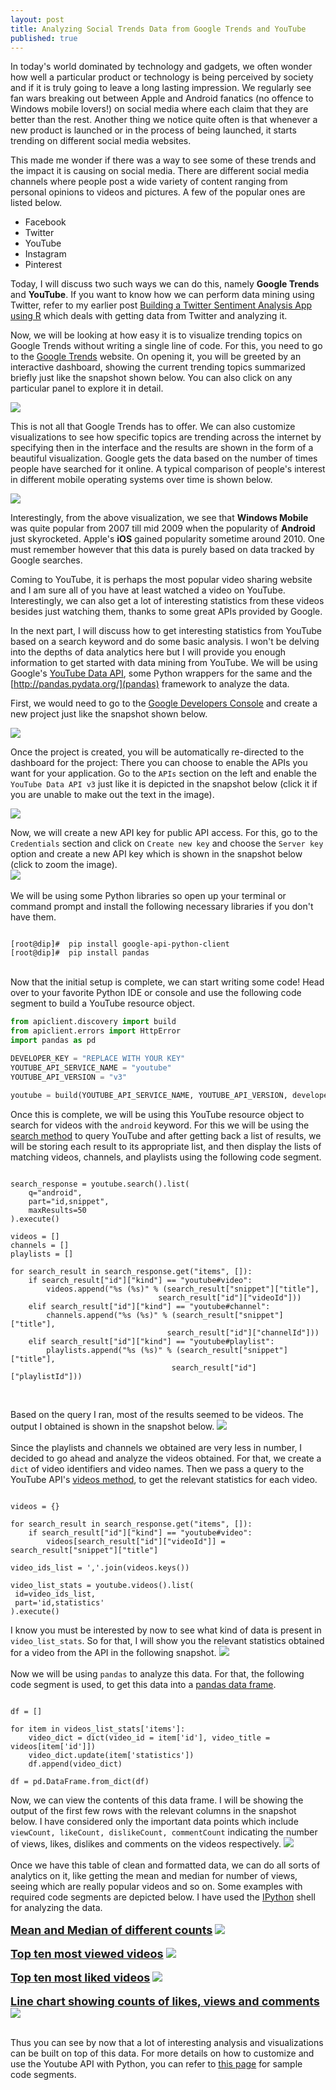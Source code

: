 ```yaml
---
layout: post
title: Analyzing Social Trends Data from Google Trends and YouTube
published: true
---
```


In today's world dominated by technology and gadgets, we often wonder how well a particular product or technology is being perceived by society and if it is truly going to leave a long lasting impression. We regularly see fan wars breaking out between Apple and Android fanatics (no offence to Windows mobile lovers!) on social media where each claim that they are better than the rest. Another thing we notice quite often is that whenever a new product is launched or in the process of being launched, it starts trending on different social media websites. 

This made me wonder if there was a way to see some of these trends and the impact it is causing on social media. There are different social media channels where people post a wide variety of content ranging from personal opinions to videos and pictures. A few of the popular ones are listed below.

 - Facebook
 - Twitter
 - YouTube
 - Instagram
 - Pinterest

Today, I will discuss two such ways we can do this, namely **Google Trends** and **YouTube**. If you want to know how we can perform data mining using Twitter, refer to my earlier post [Building a Twitter Sentiment Analysis App using R](http://dipanjans.github.io/twitter-sentiment-app/) which deals with getting data from Twitter and analyzing it. 

Now, we will be looking at how easy it is to visualize trending topics on Google Trends without writing a single line of code. For this, you need to go to the [Google Trends](http://www.google.com/trends/) website. On opening it, you will be greeted by an interactive dashboard, showing the current trending topics summarized briefly just like the snapshot shown below. You can also click on any particular panel to explore it in detail.

![](http://i.imgur.com/5VCyAoz.png)

This is not all that Google Trends has to offer. We can also customize visualizations to see how specific topics are trending across the internet by specifying then in the interface and the results are shown in the form of a beautiful visualization. Google gets the data based on the number of times people have searched for it online. A typical comparison of people's interest in different mobile operating systems over time is shown below.

![](http://i.imgur.com/bAvM2aE.png)

Interestingly, from the above visualization, we see that **Windows Mobile** was quite popular from 2007 till mid 2009 when the popularity of **Android** just skyrocketed. Apple's **iOS** gained popularity sometime around 2010. One must remember however that this data is purely based on data tracked by Google searches.

Coming to YouTube, it is perhaps the most popular video sharing website and I am sure all of you have at least watched a video on YouTube. Interestingly, we can also get a lot of interesting statistics from these videos besides just watching them, thanks to some great APIs provided by Google. 

In the next part, I will discuss how to get interesting statistics from YouTube based on a search keyword and do some basic analysis. I won't be delving into the depths of data analytics here but I will provide you enough information to get started with data mining from YouTube. We will be using Google's [YouTube Data API](https://developers.google.com/youtube/v3/), some Python wrappers for the same and the [http://pandas.pydata.org/](pandas) framework to analyze the data.

First, we would need to go to the [Google Developers Console](https://console.developers.google.com) and create a new project just like the snapshot shown below.

![](http://i.imgur.com/weqAlxG.png)

Once the project is created, you will be automatically re-directed to the dashboard for the project: There you can choose to enable the APIs you want for your application. Go to the `APIs` section on the left and enable the `YouTube Data API v3` just like it is depicted in the snapshot below (click it if you are unable to make out the text in the image).

<a href="http://i.imgur.com/N74FuY0.png" target="_blank"><img src="http://i.imgur.com/N74FuY0.png"></img></a>

Now, we will create a new API key for public API access. For this, go to the `Credentials` section and click on `Create new key` and choose the `Server key` option and create a new API key which is shown in the snapshot below (click to zoom the image).
<br/>
<a href="http://i.imgur.com/iVrTksz.png" target="_blank"><img src="http://i.imgur.com/iVrTksz.png"></img></a>
<br/><br/>
We will be using some Python libraries so open up your terminal or command prompt and install the following necessary libraries if you don't have them.
<pre><code>
[root@dip]#  pip install google-api-python-client
[root@dip]#  pip install pandas
</code></pre>
<br/>
Now that the initial setup is complete, we can start writing some code! Head over to your favorite Python IDE or console and use the following code segment to build a YouTube resource object.


```python
from apiclient.discovery import build
from apiclient.errors import HttpError
import pandas as pd

DEVELOPER_KEY = "REPLACE WITH YOUR KEY"
YOUTUBE_API_SERVICE_NAME = "youtube"
YOUTUBE_API_VERSION = "v3"

youtube = build(YOUTUBE_API_SERVICE_NAME, YOUTUBE_API_VERSION, developerKey=DEVELOPER_KEY)
```

 
Once this is complete, we will be using this YouTube resource object to search for videos with the <code>android</code> keyword. For this we will be using the <a href="https://developers.google.com/youtube/v3/docs/search/list">search method</a> to query YouTube and after getting back a list of results, we will be storing each result to its appropriate list, and then display the lists of matching videos, channels, and playlists using the following code segment.

<pre><code>
search_response = youtube.search().list(
    q="android",
    part="id,snippet",
    maxResults=50
).execute()

videos = []
channels = []
playlists = []

for search_result in search_response.get("items", []):
    if search_result["id"]["kind"] == "youtube#video":
        videos.append("%s (%s)" % (search_result["snippet"]["title"],
                                 search_result["id"]["videoId"]))
    elif search_result["id"]["kind"] == "youtube#channel":
        channels.append("%s (%s)" % (search_result["snippet"]["title"],
                                   search_result["id"]["channelId"]))
    elif search_result["id"]["kind"] == "youtube#playlist":
        playlists.append("%s (%s)" % (search_result["snippet"]["title"],
                                    search_result["id"]["playlistId"]))

</code></pre>
<br/> 
Based on the query I ran, most of the results seemed to be videos. The output I obtained is shown in the snapshot below.
<img src="http://i.imgur.com/FefZGxb.png"></img>
<br/><br/>
Since the playlists and channels we obtained are very less in number, I decided to go ahead and analyze the videos obtained. For that, we create a <code>dict</code> of video identifiers and video names. Then we pass a query to the YouTube API's <a href="https://developers.google.com/youtube/v3/docs/videos/list">videos method</a>, to get the relevant statistics for each video.

<pre><code>
videos = {}

for search_result in search_response.get("items", []):
    if search_result["id"]["kind"] == "youtube#video":
        videos[search_result["id"]["videoId"]] = search_result["snippet"]["title"]

video_ids_list = ','.join(videos.keys())

video_list_stats = youtube.videos().list(
 id=video_ids_list,
 part='id,statistics'
).execute()
</code></pre>

I know you must be interested by now to see what kind of data is present in <code>video_list_stats</code>. So for that, I will show you the relevant statistics obtained for a video from the API in the following snapshot.
<img src="http://i.imgur.com/FVYI6b1.png"></img>
<br/><br/>
Now we will be using <code>pandas</code> to analyze this data. For that, the following code segment is used, to get this data into a <a href="http://pandas.pydata.org/pandas-docs/dev/generated/pandas.DataFrame.html">pandas data frame</a>.

<pre><code>
df = []

for item in videos_list_stats['items']:
    video_dict = dict(video_id = item['id'], video_title = videos[item['id']])
    video_dict.update(item['statistics'])
    df.append(video_dict)

df = pd.DataFrame.from_dict(df)
</code></pre>

Now, we can view the contents of this data frame. I will be showing the output of the first few rows with the relevant columns in the snapshot below. I have considered only the important data points which include <code>viewCount, likeCount, dislikeCount, commentCount</code> indicating the number of views, likes, dislikes and comments on the videos respectively.
<img src="http://i.imgur.com/x0fxxD9.png"></img>
<br/><br/>
Once we have this table of clean and formatted data, we can do all sorts of analytics on it, like getting the mean and median for number of views, seeing which are really popular videos and so on. Some examples with required code segments are depicted below. I have used the <a href="http://ipython.org/">IPython</a> shell for analyzing the data.
<br/><br/>
<b><u><font size=4>Mean and Median of different counts</font></u></b>
<img src="http://i.imgur.com/TLCqnTD.png"></img>
<br/><br/>
<b><u><font size=4>Top ten most viewed videos</font></u></b>
<img src="http://i.imgur.com/qGhdY8d.png"></img>
<br/><br/>
<b><u><font size=4>Top ten most liked videos</font></u></b>
<img src="http://i.imgur.com/48GBd9v.png"></img>
<br/><br/>
<b><u><font size=4>Line chart showing counts of likes, views and comments</font></u></b>
<img src="http://i.imgur.com/rJLuDLw.png"></img>
<br/><br/>

Thus you can see by now that a lot of interesting analysis and visualizations can be built on top of this data. For more details on how to customize and use the Youtube API with Python, you can refer to <a href="https://developers.google.com/youtube/v3/code_samples/python">this page</a> for sample code segments. 